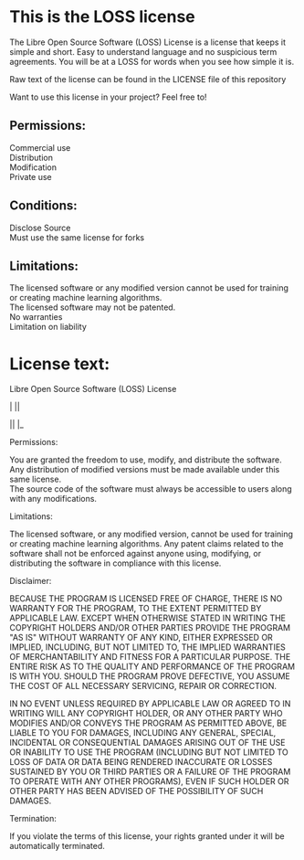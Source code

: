# This is the LOSS license

The Libre Open Source Software (LOSS) License is a license that keeps it simple and short. Easy to understand language and no suspicious term agreements. You will be at a LOSS for words when you see how simple it is.

Raw text of the license can be found in the LICENSE file of this repository

Want to use this license in your project? Feel free to!

## Permissions:
Commercial use<br>
Distribution<br>
Modification<br>
Private use<br>

## Conditions:
Disclose Source<br>
Must use the same license for forks<br>

## Limitations:
The licensed software or any modified version cannot be used for training or creating machine learning algorithms.<br>
The licensed software may not be patented.<br>
No warranties<br>
Limitation on liability<br>


# License text:

Libre Open Source Software (LOSS) License 

| || 

|| |_

Permissions:

You are granted the freedom to use, modify, and distribute the software.<br>
Any distribution of modified versions must be made available under this same license.<br>
The source code of the software must always be accessible to users along with any modifications.<br>

Limitations:

   The licensed software, or any modified version, cannot be used for training or creating machine learning algorithms.
   Any patent claims related to the software shall not be enforced against anyone using, modifying, or distributing the software in compliance with this license.

Disclaimer:

   BECAUSE THE PROGRAM IS LICENSED FREE OF CHARGE, THERE IS NO WARRANTY FOR THE PROGRAM, TO THE EXTENT PERMITTED BY APPLICABLE LAW. EXCEPT WHEN OTHERWISE STATED IN WRITING THE COPYRIGHT HOLDERS AND/OR OTHER PARTIES PROVIDE THE PROGRAM "AS IS" WITHOUT WARRANTY OF ANY KIND, EITHER EXPRESSED OR IMPLIED, INCLUDING, BUT NOT LIMITED TO, THE IMPLIED WARRANTIES OF MERCHANTABILITY AND FITNESS FOR A PARTICULAR PURPOSE. THE ENTIRE RISK AS TO THE QUALITY AND PERFORMANCE OF THE PROGRAM IS WITH YOU. SHOULD THE PROGRAM PROVE DEFECTIVE, YOU ASSUME THE COST OF ALL NECESSARY SERVICING, REPAIR OR CORRECTION.

   IN NO EVENT UNLESS REQUIRED BY APPLICABLE LAW OR AGREED TO IN WRITING WILL ANY COPYRIGHT HOLDER, OR ANY OTHER PARTY WHO MODIFIES AND/OR CONVEYS THE PROGRAM AS PERMITTED ABOVE, BE LIABLE TO YOU FOR DAMAGES, INCLUDING ANY GENERAL, SPECIAL, INCIDENTAL OR CONSEQUENTIAL DAMAGES ARISING OUT OF THE USE OR INABILITY TO USE THE PROGRAM (INCLUDING BUT NOT LIMITED TO LOSS OF DATA OR DATA BEING RENDERED INACCURATE OR LOSSES SUSTAINED BY YOU OR THIRD PARTIES OR A FAILURE OF THE PROGRAM TO OPERATE WITH ANY OTHER PROGRAMS), EVEN IF SUCH HOLDER OR OTHER PARTY HAS BEEN ADVISED OF THE POSSIBILITY OF SUCH DAMAGES.

Termination:

   If you violate the terms of this license, your rights granted under it will be automatically terminated.
